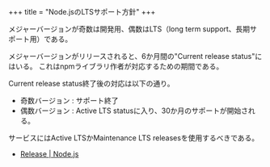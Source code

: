 +++
title = "Node.jsのLTSサポート方針"
+++

メジャーバージョンが奇数は開発用、偶数はLTS（long term support、長期サポート用）である。

メジャーバージョンがリリースされると、6か月間の"Current release status"にはいる。
これはnpmライブラリ作者が対応するための期間である。

Current release status終了後の対応は以下の通り。

- 奇数バージョン : サポート終了
- 偶数バージョン : Active LTS statusに入り、30か月のサポートが開始される。

サービスにはActive LTSかMaintenance LTS releasesを使用するべきである。

- [Release | Node.js](https://nodejs.org/en/about/releases/)
